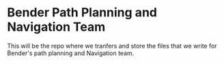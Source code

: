 # Bender Path Planning and Navigation Team
This will be the repo where we tranfers and store the files that we write for Bender's path planning and Navigation team.
